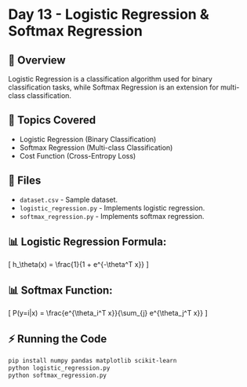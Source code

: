 # Day 13 - Logistic Regression & Softmax Regression

## 📝 Overview
Logistic Regression is a classification algorithm used for binary classification tasks, while Softmax Regression is an extension for multi-class classification.

## 📌 Topics Covered
- Logistic Regression (Binary Classification)
- Softmax Regression (Multi-class Classification)
- Cost Function (Cross-Entropy Loss)

## 📂 Files
- `dataset.csv` - Sample dataset.
- `logistic_regression.py` - Implements logistic regression.
- `softmax_regression.py` - Implements softmax regression.

## 📊 Logistic Regression Formula:
\[
h_\theta(x) = \frac{1}{1 + e^{-\theta^T x}}
\]

## 📊 Softmax Function:
\[
P(y=i|x) = \frac{e^{\theta_i^T x}}{\sum_{j} e^{\theta_j^T x}}
\]

## ⚡ Running the Code
```bash
pip install numpy pandas matplotlib scikit-learn
python logistic_regression.py
python softmax_regression.py
